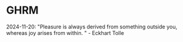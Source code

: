 # GHRM

2024-11-20: "Pleasure is always derived from something outside you, whereas joy arises from within. " - Eckhart Tolle